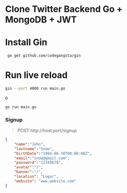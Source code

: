 # Clone Twitter Backend Go + MongoDB + JWT

# Install Gin
```
 go get github.com/codegangsta/gin
```

# Run live reload
```bash
gin --port 4000 run main.go
```
ó
```bash
go run main.go
```


### Signup

> POST http://host:port/signup

```json
{
    "name":"John",
    "lastname":"Snow",
    "birthDate":"1994-06-30T00:00:00Z",
    "email":"snow@gmail.com",
    "password":"12345678",
    "avatar":"/",
    "banner":"/",
    "location": "Lugar",
    "website": "www.website.com"
}
```